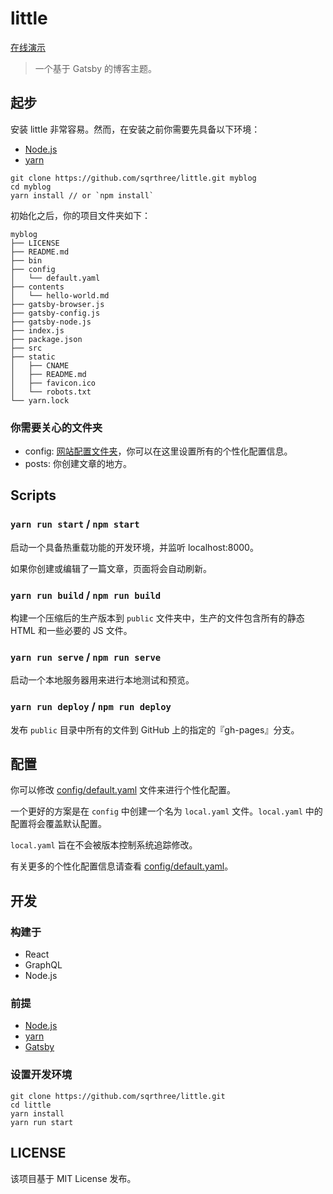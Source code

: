 # little

[在线演示](http://blog.sqrtthree.com/)

> 一个基于 Gatsby 的博客主题。

## 起步

安装 little 非常容易。然而，在安装之前你需要先具备以下环境：

- [Node.js](https://nodejs.org/en/)
- [yarn](http://yarnpkg.com/)

```shell
git clone https://github.com/sqrthree/little.git myblog
cd myblog
yarn install // or `npm install`
```

初始化之后，你的项目文件夹如下：

```
myblog
├── LICENSE
├── README.md
├── bin
├── config
│   └── default.yaml
├── contents
│   └── hello-world.md
├── gatsby-browser.js
├── gatsby-config.js
├── gatsby-node.js
├── index.js
├── package.json
├── src
├── static
│   ├── CNAME
│   ├── README.md
│   ├── favicon.ico
│   └── robots.txt
└── yarn.lock
```

### 你需要关心的文件夹

- config: [网站配置文件夹](#configuration)，你可以在这里设置所有的个性化配置信息。
- posts: 你创建文章的地方。

## Scripts

### `yarn run start` / `npm start`

启动一个具备热重载功能的开发环境，并监听 localhost:8000。

如果你创建或编辑了一篇文章，页面将会自动刷新。

### `yarn run build` / `npm run build`

构建一个压缩后的生产版本到 `public` 文件夹中，生产的文件包含所有的静态 HTML 和一些必要的 JS 文件。

### `yarn run serve` / `npm run serve`

启动一个本地服务器用来进行本地测试和预览。

### `yarn run deploy` / `npm run deploy`

发布 `public` 目录中所有的文件到 GitHub 上的指定的『gh-pages』分支。

## 配置

你可以修改 [config/default.yaml](https://github.com/sqrthree/little/blob/master/config/default.yaml) 文件来进行个性化配置。

一个更好的方案是在 `config` 中创建一个名为 `local.yaml` 文件。`local.yaml` 中的配置将会覆盖默认配置。

`local.yaml` 旨在不会被版本控制系统追踪修改。

有关更多的个性化配置信息请查看 [config/default.yaml](https://github.com/sqrthree/little/blob/master/config/default.yaml)。

## 开发

### 构建于

- React
- GraphQL
- Node.js

### 前提

- [Node.js](https://nodejs.org/en/)
- [yarn](http://yarnpkg.com/)
- [Gatsby](https://www.gatsbyjs.org/)

### 设置开发环境

```shell
git clone https://github.com/sqrthree/little.git
cd little
yarn install
yarn run start
```

## LICENSE

该项目基于 MIT License 发布。
